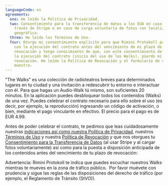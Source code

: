```yaml
---
languageCode: es
agreements:
  one: He leído la Política de Privacidad.
  two: Consentimiento para la transferencia de datos a los EUA en caso de pago a
    través de Stripe o en caso de carga voluntaria de fotos con localización
    geográfica.
  three: He leído los Términos de Uso.
  four: Otorgo mi consentimiento explícito para que Rimini Protokoll pueda empezar
    con la ejecución del contrato antes del vencimiento de mi plazo de
    revocación y tengo conocimiento de que, con este consentimiento de inicio de
    la ejecución del contrato (inicio del uso de los Walks), pierdo mi derecho a
    revocación. He leído la Política de Revocación y el formulario de revocación
    muestra.
---
```

"The Walks" es una colección de radioteatros breves para determinados lugares en tu ciudad y una invitación a redescubrir tu entorno e interactuar con él. Para que hagas un Audio-Walk tú mismo, son suficientes 20 minutos. En la aplicación puedes desbloquear todos los contenidos (Walks) de una vez. Puedes celebrar el contrato necesario para ello sobre el uso (es decir, por ejemplo, la reproducción) ingresando un código de activación, o bien, mediante el pago vinculante en efectivo. El precio para el pago es de EUR 4.99.

Antes de poder celebrar el contrato, te pedimos que leas cuidadosamente nuestras [indicaciones así como nuestra Política de Privacidad](https://www.rimini-protokoll.de/website/media/The%20Walks/englisch_Datenschutz/Datenschutzerklarung%20mit%20Stripe.pdf), nuestros [Términos de Uso](https://www.rimini-protokoll.de/website/media/The%20Walks/englisch_Datenschutz/engl.%20Nutzungsbedingungen.pdf) y nuestra [Política de Revocación](https://www.rimini-protokoll.de/website/media/The%20Walks/englisch_Datenschutz/engl.%20Widerrufsbelehrung.pdf) y que nos otorgues tu [Consentimiento para la Transferencia de Datos](https://www.rimini-protokoll.de/website/media/The%20Walks/englisch_Datenschutz/engl.%20Datentransfer.pdf) (al usar Stripe y al cargar fotos voluntariamente) así como para la puesta a disposición anticipada de los contenidos antes del vencimiento de tu plazo de revocación:

Advertencia: Rimini Protokoll te indica que puedes escuchar nuestros Walks mientras te mueves en la zona de tráfico público.  Por favor muévete con prudencia y sigue las reglas de las disposiciones del derecho de tráfico (por ejemplo, el Reglamento de Tránsito (StVO)).